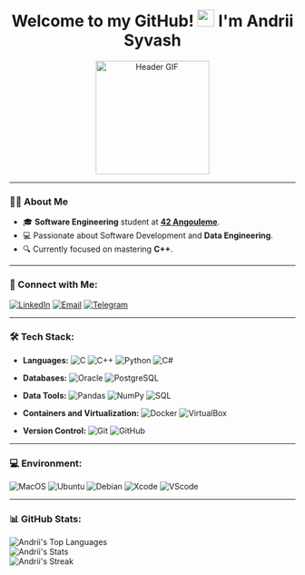 <h1 align="center">Welcome to my GitHub! <img src="https://media.giphy.com/media/26gVfA5xkZMo2ZcnK/giphy.gif" width="30px"> I'm Andrii Syvash</h1>

<p align="center">
  <img src="https://media3.giphy.com/media/v1.Y2lkPTc5MGI3NjExMXNlc2Fqd3c5MjVtaWxwNXRmcXMyeTNuNnphNzg3dmlkYjB5bnJjbSZlcD12MV9pbnRlcm5hbF9naWZfYnlfaWQmY3Q9Zw/JqmupuTVZYaQX5s094/giphy.webp" width="200" alt="Header GIF">
</p>

---

### 🧑‍💻 About Me

- 🎓 **Software Engineering** student at **[42 Angouleme](https://www.42angouleme.fr/)**.
- 💻 Passionate about Software Development and **Data Engineering**.
- 🔍 Currently focused on mastering **C++**.

---

### 💼 Connect with Me:
[![LinkedIn](https://img.shields.io/badge/LinkedIn-%230077B5.svg?style=for-the-badge&logo=linkedin&logoColor=white&logoWidth=20)](https://www.linkedin.com/in/andrii-syvash-a41b852b4/)
[![Email](https://img.shields.io/badge/Email-%23D14836.svg?style=for-the-badge&logo=gmail&logoColor=white&logoWidth=20)](mailto:asyvash.work.it@gmail.com)
[![Telegram](https://img.shields.io/badge/Telegram-%23187272.svg?style=for-the-badge&logo=telegram&logoColor=white&logoWidth=20)](https://t.me/BigRacksBih/)

---

### 🛠️ Tech Stack:

- **Languages:**
  ![C](https://img.shields.io/badge/c-%2300599C.svg?style=for-the-badge&logo=c&logoColor=white)
  ![C++](https://img.shields.io/badge/c++-%2300599C.svg?style=for-the-badge&logo=c%2B%2B&logoColor=white)
  ![Python](https://img.shields.io/badge/Python-14354C?style=for-the-badge&logo=python&logoColor=white)
  ![C#](https://img.shields.io/badge/C%23-239120?style=for-the-badge&logo=c-sharp&logoColor=white)

- **Databases:**
  ![Oracle](https://img.shields.io/badge/Oracle-F80000?style=for-the-badge&logo=oracle&logoColor=white)
  ![PostgreSQL](https://img.shields.io/badge/PostgreSQL-316192?style=for-the-badge&logo=postgresql&logoColor=white)

- **Data Tools:**
  ![Pandas](https://img.shields.io/badge/pandas-%23150458.svg?style=for-the-badge&logo=pandas&logoColor=white)
  ![NumPy](https://img.shields.io/badge/numpy-%23013243.svg?style=for-the-badge&logo=numpy&logoColor=white)
  ![SQL](https://img.shields.io/badge/SQL-%2307405e.svg?style=for-the-badge&logo=sql&logoColor=white)

- **Containers and Virtualization:**
  ![Docker](https://img.shields.io/badge/Docker-2496ED?style=for-the-badge&logo=docker&logoColor=white)
  ![VirtualBox](https://img.shields.io/badge/VirtualBox-183A61?style=for-the-badge&logo=virtualbox&logoColor=white)

- **Version Control:**
  ![Git](https://img.shields.io/badge/Git-F05032?style=for-the-badge&logo=git&logoColor=white)
  ![GitHub](https://img.shields.io/badge/GitHub-181717?style=for-the-badge&logo=github&logoColor=white)

---

### 💻 Environment:

![MacOS](https://img.shields.io/badge/mac%20os-000000?style=for-the-badge&logo=apple&logoColor=white)
![Ubuntu](https://img.shields.io/badge/Ubuntu-E95420?style=for-the-badge&logo=ubuntu&logoColor=white)
![Debian](https://img.shields.io/badge/Debian-A81D33?style=for-the-badge&logo=debian&logoColor=white)
![Xcode](https://img.shields.io/badge/Xcode-007ACC?style=for-the-badge&logo=Xcode&logoColor=white)
![VScode](https://img.shields.io/badge/Visual_Studio_Code-0078D4?style=for-the-badge&logo=visual%20studio%20code&logoColor=white)

---

### 📊 GitHub Stats:

![Andrii's Top Languages](https://github-readme-stats.vercel.app/api/top-langs/?username=redarling&theme=dark&show_icons=true&hide_border=true&layout=compact)  
![Andrii's Stats](https://github-readme-stats.vercel.app/api?username=redarling&theme=dark&show_icons=true&hide_border=true&count_private=true)  
![Andrii's Streak](https://github-readme-streak-stats.herokuapp.com/?user=redarling&theme=dark&hide_border=true)
